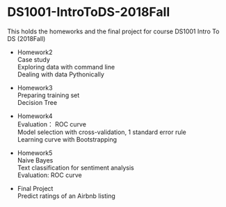 # DS1001-IntroToDS-2018Fall
This holds the homeworks and the final project for course DS1001 Intro To DS (2018Fall)

- Homework2  
Case study  
Exploring data with command line  
Dealing with data Pythonically  
  
- Homework3  
Preparing training set  
Decision Tree  
  
- Homework4  
Evaluation： ROC curve  
Model selection with cross-validation, 1 standard error rule  
Learning curve with Bootstrapping  

- Homework5  
Naive Bayes  
Text classification for sentiment analysis  
Evaluation: ROC curve  
  
- Final Project  
Predict ratings of an Airbnb listing
